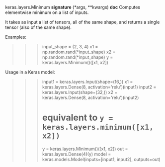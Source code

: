 keras.layers.Minimum
__signature__
(*args, **kwargs)
__doc__
Computes elementwise minimum on a list of inputs.

It takes as input a list of tensors, all of the same shape,
and returns a single tensor (also of the same shape).

Examples:

>>> input_shape = (2, 3, 4)
>>> x1 = np.random.rand(*input_shape)
>>> x2 = np.random.rand(*input_shape)
>>> y = keras.layers.Minimum()([x1, x2])

Usage in a Keras model:

>>> input1 = keras.layers.Input(shape=(16,))
>>> x1 = keras.layers.Dense(8, activation='relu')(input1)
>>> input2 = keras.layers.Input(shape=(32,))
>>> x2 = keras.layers.Dense(8, activation='relu')(input2)
>>> # equivalent to `y = keras.layers.minimum([x1, x2])`
>>> y = keras.layers.Minimum()([x1, x2])
>>> out = keras.layers.Dense(4)(y)
>>> model = keras.models.Model(inputs=[input1, input2], outputs=out)
